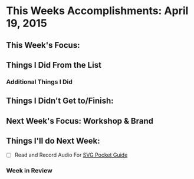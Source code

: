 # This Weeks Accomplishments: April 19, 2015

## This Week's Focus:

## Things I Did From the List

### Additional Things I Did

## Things I Didn't Get to/Finish:

## Next Week's Focus: Workshop & Brand

## Things I'll do Next Week:
- [ ] Read and Record Audio For [SVG Pocket Guide](http://svgpocketguide.com/book/)


### Week in Review
